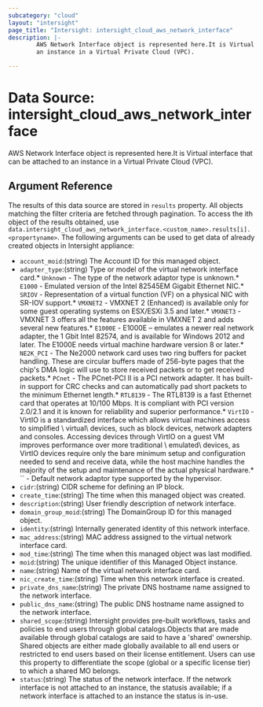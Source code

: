```yaml
---
subcategory: "cloud"
layout: "intersight"
page_title: "Intersight: intersight_cloud_aws_network_interface"
description: |-
        AWS Network Interface object is represented here.It is Virtual interface that can be attached to
        an instance in a Virtual Private Cloud (VPC).

---
```


# Data Source: intersight_cloud_aws_network_interface
AWS Network Interface object is represented here.It is Virtual interface that can be attached to
an instance in a Virtual Private Cloud (VPC).
## Argument Reference
The results of this data source are stored in `results` property.
All objects matching the filter criteria are fetched through pagination.
To access the ith object of the results obtained, use `data.intersight_cloud_aws_network_interface.<custom_name>.results[i].<propertyname>`.
The following arguments can be used to get data of already created objects in Intersight appliance:
* `account_moid`:(string) The Account ID for this managed object. 
* `adapter_type`:(string) Type or model of the virtual network interface card.* `Unknown` - The type of the network adaptor type is unknown.* `E1000` - Emulated version of the Intel 82545EM Gigabit Ethernet NIC.* `SRIOV` - Representation of a virtual function (VF) on a physical NIC with SR-IOV support.* `VMXNET2` - VMXNET 2 (Enhanced) is available only for some guest operating systems on ESX/ESXi 3.5 and later.* `VMXNET3` - VMXNET 3 offers all the features available in VMXNET 2 and adds several new features.* `E1000E` - E1000E – emulates a newer real network adapter, the 1 Gbit Intel 82574, and is available for Windows 2012 and later. The E1000E needs virtual machine hardware version 8 or later.* `NE2K_PCI` - The Ne2000 network card uses two ring buffers for packet handling. These are circular buffers made of 256-byte pages that the chip's DMA logic will use to store received packets or to get received packets.* `PCnet` - The PCnet-PCI II is a PCI network adapter. It has built-in support for CRC checks and can automatically pad short packets to the minimum Ethernet length.* `RTL8139` - The RTL8139 is a fast Ethernet card that operates at 10/100 Mbps. It is compliant with PCI version 2.0/2.1 and it is known for reliability and superior performance.* `VirtIO` - VirtIO is a standardized interface which allows virtual machines access to simplified \ virtual\  devices, such as block devices, network adapters and consoles. Accessing devices through VirtIO on a guest VM improves performance over more traditional \ emulated\  devices, as VirtIO devices require only the bare minimum setup and configuration needed to send and receive data, while the host machine handles the majority of the setup and maintenance of the actual physical hardware.* `` - Default network adaptor type supported by the hypervisor. 
* `cidr`:(string) CIDR scheme for defining an IP block. 
* `create_time`:(string) The time when this managed object was created. 
* `description`:(string) User friendly description of network interface. 
* `domain_group_moid`:(string) The DomainGroup ID for this managed object. 
* `identity`:(string) Internally generated identity of this network interface. 
* `mac_address`:(string) MAC address assigned to the virtual network interface card. 
* `mod_time`:(string) The time when this managed object was last modified. 
* `moid`:(string) The unique identifier of this Managed Object instance. 
* `name`:(string) Name of the virtual network interface card. 
* `nic_create_time`:(string) Time when this network interface is created. 
* `private_dns_name`:(string) The private DNS hostname name assigned to the network interface. 
* `public_dns_name`:(string) The public DNS hostname name assigned to the network interface. 
* `shared_scope`:(string) Intersight provides pre-built workflows, tasks and policies to end users through global catalogs.Objects that are made available through global catalogs are said to have a 'shared' ownership. Shared objects are either made globally available to all end users or restricted to end users based on their license entitlement. Users can use this property to differentiate the scope (global or a specific license tier) to which a shared MO belongs. 
* `status`:(string) The status of the network interface. If the network interface is not attached to an instance, the statusis available; if a network interface is attached to an instance the status is in-use. 
 
